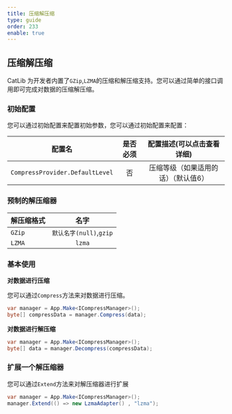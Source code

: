 ```yaml
---
title: 压缩解压缩
type: guide
order: 233
enable: true
---
```


## 压缩解压缩

CatLib 为开发者内置了`GZip`,`LZMA`的压缩和解压缩支持。您可以通过简单的接口调用即可完成对数据的压缩解压缩。

### 初始配置

您可以通过初始配置来配置初始参数，您可以通过初始配置来配置：

| 配置名                            | 是否必须 | 配置描述(可以点击查看详细)                 |
| -------------------------------- |:------:|:--------------------------------------:|
| `CompressProvider.DefaultLevel`  | 否      | 压缩等级（如果适用的话）（默认值6）  |

### 预制的解压缩器

| 解压缩格式    | 名字                     |
| -----------  |:------------------------:|
| `GZip`       | `默认名字(null)`,`gzip`   |
| `LZMA`       | `lzma`                   |
 
### 基本使用

**对数据进行压缩**

您可以通过`Compress`方法来对数据进行压缩。

```csharp
var manager = App.Make<ICompressManager>();
byte[] compressData = manager.Compress(data);
```

**对数据进行解压缩**

```csharp
var manager = App.Make<ICompressManager>();
byte[] data = manager.Decompress(compressData);
```

### 扩展一个解压缩器

您可以通过`Extend`方法来对解压缩器进行扩展

```csharp
var manager = App.Make<ICompressManager>();
manager.Extend(() => new LzmaAdapter() , "lzma");
```